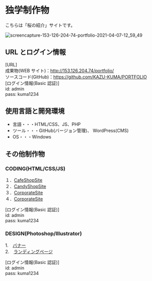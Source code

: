 # 独学制作物

こちらは「桜の紹介」サイトです。

![screencapture-153-126-204-74-portfolio-2021-04-07-12_59_49](https://user-images.githubusercontent.com/65232447/113808722-95948700-97a1-11eb-91a8-152847fdcb09.png)

## URL とログイン情報

[URL]  
成果物(WEB サイト)：http://153.126.204.74/portfolio/  
ソースコード(GitHub)：https://github.com/KAZU-KUMA/PORTFOLIO  
[ログイン情報(Basic 認証)]  
id: admin  
pass: kuma1234

## 使用言語と開発環境

- 言語・・・HTML/CSS、JS、PHP
- ツール・・・GitHub(バージョン管理)、 WordPress(CMS)
- OS・・・Windows

## その他制作物

### CODING(HTML/CSS/JS)  
１．[CafeShopSite](http://153.126.204.74/sample/lesson1/index.html)  
２．[CandyShopSite](http://153.126.204.74/sample/lesson2/index.html)  
３．[CorporateSite](http://153.126.204.74/sample/lesson3/index.html)  
４．[CorporateSite](http://153.126.204.74/sample/lesson4/index.html)  

[ログイン情報(Basic 認証)]  
id: admin  
pass: kuma1234

### DESIGN(Photoshop/Illustrator)  
1.　[バナー](http://153.126.204.74/study/design01.html)  
2.　[ランディングページ](http://153.126.204.74/study/design02.html) 

[ログイン情報(Basic 認証)]  
id: admin  
pass: kuma1234

